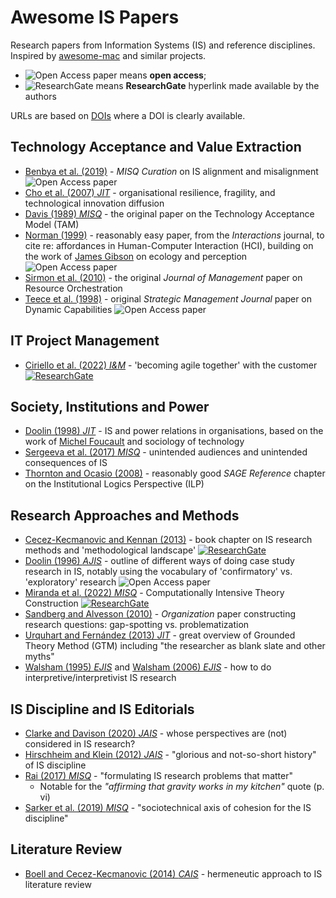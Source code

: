# Awesome IS Papers

Research papers from Information Systems (IS) and reference disciplines. Inspired by [awesome-mac](https://github.com/jaywcjlove/awesome-mac) and similar projects.

- ![Open Access paper][Open Access Icon] means **open access**;  
- ![ResearchGate][ResearchGate Icon] means **ResearchGate** hyperlink made available by the authors

URLs are based on [DOIs](https://en.wikipedia.org/wiki/Digital_object_identifier) where a DOI is clearly available.

## Technology Acceptance and Value Extraction

- [Benbya et al. (2019)](https://www.misqresearchcurations.org/blog/2019/3/14/information-systems-alignment) - _MISQ Curation_ on IS alignment and misalignment ![Open Access paper][Open Access Icon]
- [Cho et al. (2007) _JIT_](https://doi.org/10.1057/palgrave.jit.2000088) - organisational resilience, fragility, and technological innovation diffusion
- [Davis (1989) _MISQ_](https://doi.org/10.2307/249008) - the original paper on the Technology Acceptance Model (TAM)
- [Norman (1999)](https://doi.org/10.1145/301153.301168) - reasonably easy paper, from the _Interactions_ journal, to cite re: affordances in Human-Computer Interaction (HCI), building on the work of [James Gibson](https://en.wikipedia.org/wiki/James_J._Gibson) on ecology and perception ![Open Access paper][Open Access Icon]
- [Sirmon et al. (2010)](https://doi.org/10.1177/0149206310385695) - the original _Journal of Management_ paper on Resource Orchestration
- [Teece et al. (1998)](https://onlinelibrary.wiley.com/doi/10.1002/(SICI)1097-0266(199708)18:7%3C509::AID-SMJ882%3E3.0.CO;2-Z) - original _Strategic Management Journal_ paper on Dynamic Capabilities ![Open Access paper][Open Access Icon]

## IT Project Management

- [Ciriello et al. (2022) _I&M_](https://doi.org/10.1016/j.im.2022.103645) - 'becoming agile together' with the customer [![ResearchGate][ResearchGate Icon]](https://www.researchgate.net/publication/359673811_Becoming_Agile_Together_Customer_Influence_on_Agile_Adoption_within_Commissioned_Software_Teams)

## Society, Institutions and Power

- [Doolin (1998) _JIT_](https://doi.org/10.1057/jit.1998.8) - IS and power relations in organisations, based on the work of [Michel Foucault](https://en.wikipedia.org/wiki/Michel_Foucault) and sociology of technology
- [Sergeeva et al. (2017) _MISQ_](https://doi.org/10.25300/MISQ/2017/41.4.07) - unintended audiences and unintended consequences of IS
- [Thornton and Ocasio (2008)](https://doi.org/10.4135/9781849200387.n4) - reasonably good _SAGE Reference_ chapter on the Institutional Logics Perspective (ILP)

## Research Approaches and Methods

- [Cecez-Kecmanovic and Kennan (2013)](https://www.researchgate.net/publication/236004781_1_Cecez-Kecmanovic_D_Kennan_MA_2013_Chapter_5_The_methodological_landscape_Information_systems_and_knowledge_management_in_Research_Methods_Information_Systems_and_Contexts_Williamson_K_Johanson_G_eds) - book chapter on IS research methods and 'methodological landscape' [![ResearchGate][ResearchGate Icon]](https://www.researchgate.net/publication/236004781_1_Cecez-Kecmanovic_D_Kennan_MA_2013_Chapter_5_The_methodological_landscape_Information_systems_and_knowledge_management_in_Research_Methods_Information_Systems_and_Contexts_Williamson_K_Johanson_G_eds)
- [Doolin (1996) _AJIS_](https://doi.org/10.3127/ajis.v3i2.383) - outline of different ways of doing case study research in IS, notably using the vocabulary of 'confirmatory' vs. 'exploratory' research ![Open Access paper][Open Access Icon]
- [Miranda et al. (2022) _MISQ_](https://aisel.aisnet.org/misq/vol46/iss2/4/) - Computationally Intensive Theory Construction [![ResearchGate][ResearchGate Icon]](https://www.researchgate.net/publication/362287700_Computationally_Intensive_Theory_Construction_A_Primer_for_Authors_and_Reviewers)
- [Sandberg and Alvesson (2010)](https://doi.org/10.1177/1350508410372151) - _Organization_ paper constructing research questions: gap-spotting vs. problematization
- [Urquhart and Fernández (2013) _JIT_](https://doi.org/10.1057/jit.2012.34) - great overview of Grounded Theory Method (GTM) including "the researcher as blank slate and other myths"
- [Walsham (1995) _EJIS_](https://doi.org/10.1057/ejis.1995.9) and [Walsham (2006) _EJIS_](https://doi.org/10.1057/palgrave.ejis.3000589) - how to do interpretive/interpretivist IS research

## IS Discipline and IS Editorials

- [Clarke and Davison (2020) _JAIS_](https://doi.org/10.17705/1jais.00609) - whose perspectives are (not) considered in IS research?
- [Hirschheim and Klein (2012) _JAIS_](https://doi.org/10.17705/1jais.00294) - "glorious and not-so-short history" of IS discipline
- [Rai (2017) _MISQ_](https://aisel.aisnet.org/misq/vol41/iss2/2/) - "formulating IS research problems that matter"
  - Notable for the _"affirming that gravity works in my kitchen"_ quote (p. vi)
- [Sarker et al. (2019) _MISQ_](https://doi.org/10.25300/MISQ/2019/13747) - "sociotechnical axis of cohesion for the IS discipline"

## Literature Review

- [Boell and Cecez-Kecmanovic (2014) _CAIS_](https://doi.org/10.17705/1CAIS.03412) - hermeneutic approach to IS literature review



[Open Access Icon]:https://blairw.github.io/awesome-is-papers/icons/Open_Access_logo_PLoS_white_14tall.svg "Open Access"
[ResearchGate Icon]:https://blairw.github.io/awesome-is-papers/icons/ResearchGate_icon_SVG_14tall.svg "ResearchGate"
